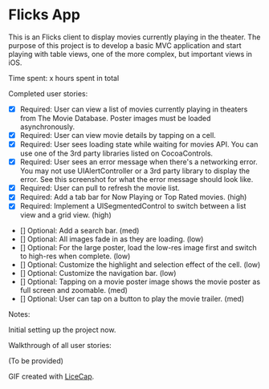 # Flicks App

This is an Flicks client to display movies currently playing in the theater. The purpose of this project is to develop a basic MVC application and start playing with table views, one of the more complex, but important views in iOS.

Time spent: x hours spent in total

Completed user stories:

 * [x] Required: User can view a list of movies currently playing in theaters from The Movie Database. Poster images must be loaded asynchronously.
 * [x] Required: User can view movie details by tapping on a cell.
 * [x] Required: User sees loading state while waiting for movies API. You can use one of the 3rd party libraries listed on CocoaControls.
 * [x] Required: User sees an error message when there's a networking error. You may not use UIAlertController or a 3rd party library to display the error. See this screenshot for what the error message should look like.
 * [x] Required: User can pull to refresh the movie list.
 * [x] Required: Add a tab bar for Now Playing or Top Rated movies. (high)
 * [x] Required: Implement a UISegmentedControl to switch between a list view and a grid view. (high)
 * [] Optional: Add a search bar. (med)
 * [] Optional: All images fade in as they are loading. (low)
 * [] Optional: For the large poster, load the low-res image first and switch to high-res when complete. (low)
 * [] Optional: Customize the highlight and selection effect of the cell. (low)
 * [] Optional: Customize the navigation bar. (low)
 * [] Optional: Tapping on a movie poster image shows the movie poster as full screen and zoomable. (med)
 * [] Optional: User can tap on a button to play the movie trailer. (med)

 
Notes:

Initial setting up the project now.

Walkthrough of all user stories:

(To be provided)

GIF created with [LiceCap](http://www.cockos.com/licecap/).
